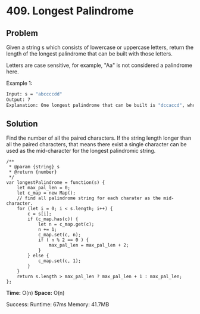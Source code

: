 # 409. Longest Palindrome

## Problem
Given a string s which consists of lowercase or uppercase letters, return the length of the longest palindrome that can be built with those letters.

Letters are case sensitive, for example, "Aa" is not considered a palindrome here.

Example 1:
```bash
Input: s = "abccccdd"
Output: 7
Explanation: One longest palindrome that can be built is "dccaccd", whose length is 7.
```

## Solution
Find the number of all the paired characters. If the string length longer than all the paired characters, that means there exist a single character can be used as the mid-character for the longest palindromic string. 

```dash
/**
 * @param {string} s
 * @return {number}
 */
var longestPalindrome = function(s) {
    let max_pal_len = 0;
    let c_map = new Map();
    // find all palindrome string for each charater as the mid-character. 
    for (let i = 0; i < s.length; i++) {
        c = s[i];
        if (c_map.has(c)) {
            let n = c_map.get(c);
            n += 1;
            c_map.set(c, n);
            if ( n % 2 == 0 ) {
                max_pal_len = max_pal_len + 2;
            }   
        } else {
            c_map.set(c, 1);
        }
    }
    return s.length > max_pal_len ? max_pal_len + 1 : max_pal_len;
};
```
**Time:** O(n)
**Space:** O(n)

Success:
Runtime: 67ms
Memory: 41.7MB
